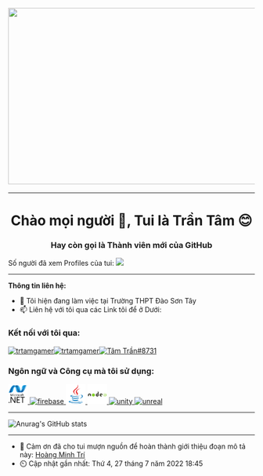 <p align="center"><img src="https://github.com/trtamgamer/trtamgamer/blob/main/the-garden-of-words-kotonoha-no-niwa.gif" width="640" height="360" />

---

<h1 align="center">Chào mọi người 👋, Tui là Trần Tâm 😊</h1>
<h3 align="center">Hay còn gọi là Thành viên mới của GitHub</h3>




Số người đã xem Profiles của tui:  ![](https://komarev.com/ghpvc/?username=trtamgamer&color=orange&style=flat)

---

**Thông tin liên hệ:**
- 🔭 Tôi hiện đang làm việc tại Trường THPT Đào Sơn Tây
- 📫 Liên hệ với tôi qua các Link tôi để ở Dưới:
<h3 align="left">Kết nối với tôi qua:</h3>
<p align="left">
<a href="https://github.com/trtamgamer" target="blank"><img align="center" src="https://raw.githubusercontent.com/rahuldkjain/github-profile-readme-generator/master/src/images/icons/Social/github.svg" alt="trtamgamer" height="30" width="40" /></a><a href="https://www.youtube.com/c/trtamgamer" target="blank"><img align="center" src="https://raw.githubusercontent.com/rahuldkjain/github-profile-readme-generator/master/src/images/icons/Social/youtube.svg" alt="trtamgamer" height="30" width="40" /></a><a href="https://discordapp.com/users/607056518680018975" target="blank"><img align="center" src="https://raw.githubusercontent.com/rahuldkjain/github-profile-readme-generator/master/src/images/icons/Social/discord.svg" alt="Tâm Trần#8731" height="30" width="40" /></a>
</p>

<h3 align="left">Ngôn ngữ và Công cụ mà tôi sử dụng:</h3>
<p align="left"> <a href="https://dotnet.microsoft.com/" target="_blank" rel="noreferrer"> <img src="https://raw.githubusercontent.com/devicons/devicon/master/icons/dot-net/dot-net-original-wordmark.svg" alt="dotnet" width="40" height="40"/> </a> <a href="https://firebase.google.com/" target="_blank" rel="noreferrer"> <img src="https://www.vectorlogo.zone/logos/firebase/firebase-icon.svg" alt="firebase" width="40" height="40"/> </a> <a href="https://www.java.com" target="_blank" rel="noreferrer"> <img src="https://raw.githubusercontent.com/devicons/devicon/master/icons/java/java-original.svg" alt="java" width="40" height="40"/> </a> <a href="https://nodejs.org" target="_blank" rel="noreferrer"> <img src="https://raw.githubusercontent.com/devicons/devicon/master/icons/nodejs/nodejs-original-wordmark.svg" alt="nodejs" width="40" height="40"/> </a> <a href="https://unity.com/" target="_blank" rel="noreferrer"> <img src="https://www.vectorlogo.zone/logos/unity3d/unity3d-icon.svg" alt="unity" width="40" height="40"/> </a> <a href="https://unrealengine.com/" target="_blank" rel="noreferrer"> <img src="https://raw.githubusercontent.com/kenangundogan/fontisto/036b7eca71aab1bef8e6a0518f7329f13ed62f6b/icons/svg/brand/unreal-engine.svg" alt="unreal" width="40" height="40"/> </a> </p>

---

![Anurag's GitHub stats](https://github-readme-stats.vercel.app/api?username=trtamgamer&show_icons=true&theme=gruvbox)


---

- 👏 Cảm ơn đã cho tui mượn nguồn để hoàn thành giới thiệu đoạn mô tả này: [Hoàng Minh Trí](https://github.com/HMT2008/) 
- ⏲️ Cập nhật gần nhất: Thứ 4, 27 tháng 7 năm 2022 18:45


<!--
**trtamgamer/trtamgamer** is a ✨ _special_ ✨ repository because its `README.md` (this file) appears on your GitHub profile.

Here are some ideas to get you started:

- 🔭 I’m currently working on ...
- 🌱 I’m currently learning ...
- 👯 I’m looking to collaborate on ...
- 🤔 I’m looking for help with ...
- 💬 Ask me about ...
- 📫 How to reach me: ...
- 😄 Pronouns: ...
- ⚡ Fun fact: ...
-->
